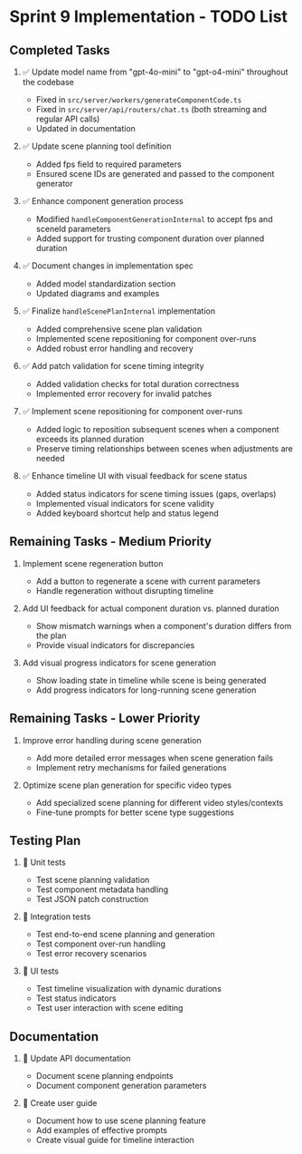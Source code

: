 # Sprint 9 Implementation - TODO List

## Completed Tasks

1. ✅ Update model name from "gpt-4o-mini" to "gpt-o4-mini" throughout the codebase
   - Fixed in `src/server/workers/generateComponentCode.ts`
   - Fixed in `src/server/api/routers/chat.ts` (both streaming and regular API calls)
   - Updated in documentation

2. ✅ Update scene planning tool definition
   - Added fps field to required parameters
   - Ensured scene IDs are generated and passed to the component generator

3. ✅ Enhance component generation process
   - Modified `handleComponentGenerationInternal` to accept fps and sceneId parameters
   - Added support for trusting component duration over planned duration

4. ✅ Document changes in implementation spec
   - Added model standardization section
   - Updated diagrams and examples

5. ✅ Finalize `handleScenePlanInternal` implementation
   - Added comprehensive scene plan validation
   - Implemented scene repositioning for component over-runs
   - Added robust error handling and recovery

6. ✅ Add patch validation for scene timing integrity
   - Added validation checks for total duration correctness
   - Implemented error recovery for invalid patches

7. ✅ Implement scene repositioning for component over-runs
   - Added logic to reposition subsequent scenes when a component exceeds its planned duration
   - Preserve timing relationships between scenes when adjustments are needed

8. ✅ Enhance timeline UI with visual feedback for scene status
   - Added status indicators for scene timing issues (gaps, overlaps)
   - Implemented visual indicators for scene validity
   - Added keyboard shortcut help and status legend

## Remaining Tasks - Medium Priority

1. Implement scene regeneration button
   - Add a button to regenerate a scene with current parameters
   - Handle regeneration without disrupting timeline

2. Add UI feedback for actual component duration vs. planned duration
   - Show mismatch warnings when a component's duration differs from the plan
   - Provide visual indicators for discrepancies

3. Add visual progress indicators for scene generation
   - Show loading state in timeline while scene is being generated
   - Add progress indicators for long-running scene generation

## Remaining Tasks - Lower Priority

1. Improve error handling during scene generation
   - Add more detailed error messages when scene generation fails
   - Implement retry mechanisms for failed generations

2. Optimize scene plan generation for specific video types
   - Add specialized scene planning for different video styles/contexts
   - Fine-tune prompts for better scene type suggestions

## Testing Plan

1. 🔄 Unit tests
   - Test scene planning validation
   - Test component metadata handling
   - Test JSON patch construction

2. 🔄 Integration tests
   - Test end-to-end scene planning and generation
   - Test component over-run handling
   - Test error recovery scenarios

3. 🔄 UI tests
   - Test timeline visualization with dynamic durations
   - Test status indicators
   - Test user interaction with scene editing

## Documentation

1. 🔄 Update API documentation
   - Document scene planning endpoints
   - Document component generation parameters

2. 🔄 Create user guide
   - Document how to use scene planning feature
   - Add examples of effective prompts
   - Create visual guide for timeline interaction 